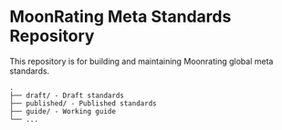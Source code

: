 # MoonRating Meta Standards Repository

This repository is for building and maintaining Moonrating global meta standards.

```text
.
├── draft/ - Draft standards
├── published/ - Published standards
├── guide/ - Working guide
└── ...
```
